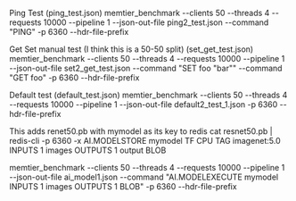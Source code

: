 Ping Test (ping_test.json)
memtier_benchmark --clients 50 --threads 4 --requests 10000 --pipeline 1 --json-out-file ping2_test.json --command "PING" -p 6360 --hdr-file-prefix

Get Set manual test (I think this is a 50-50 split) (set_get_test.json)
memtier_benchmark --clients 50 --threads 4 --requests 10000 --pipeline 1 --json-out-file set2_get_test.json --command "SET foo "bar"" --command "GET foo" -p 6360 --hdr-file-prefix 

Default test (default_test.json)
memtier_benchmark --clients 50 --threads 4 --requests 10000 --pipeline 1 --json-out-file default2_test_1.json -p 6360 --hdr-file-prefix

This adds renet50.pb with mymodel as its key to redis
cat resnet50.pb | redis-cli -p 6360 -x AI.MODELSTORE mymodel TF CPU TAG imagenet:5.0 INPUTS 1 images OUTPUTS 1 output BLOB

memtier_benchmark --clients 50 --threads 4 --requests 10000 --pipeline 1 --json-out-file ai_model1.json --command "AI.MODELEXECUTE mymodel INPUTS 1 images OUTPUTS 1 BLOB" -p 6360 --hdr-file-prefix